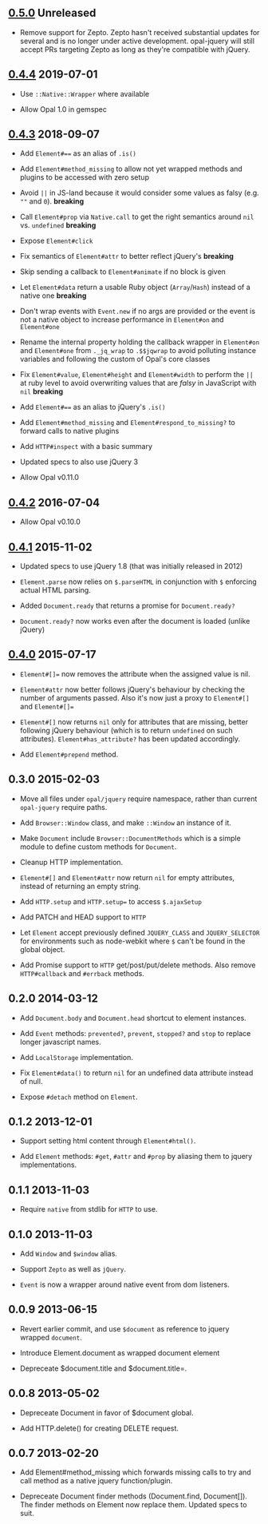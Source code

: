 ## [0.5.0](https://github.com/opal/opal-jquery/compare/v0.4.4...HEAD) Unreleased

*   Remove support for Zepto.
    Zepto hasn't received substantial updates for several and is no longer under active development.
    opal-jquery will still accept PRs targeting Zepto as long as they're compatible with jQuery.

## [0.4.4](https://github.com/opal/opal-jquery/compare/v0.4.3...v0.4.4) 2019-07-01

*   Use `::Native::Wrapper` where available

*   Allow Opal 1.0 in gemspec

## [0.4.3](https://github.com/opal/opal-jquery/compare/v0.4.2...v0.4.3) 2018-09-07

*   Add `Element#==` as an alias of `.is()`

*   Add `Element#method_missing` to allow not yet wrapped methods and plugins to be accessed with zero setup

*   Avoid `||` in JS-land because it would consider some values as falsy (e.g. `""` and `0`). **breaking**

*   Call `Element#prop` via `Native.call` to get the right semantics around `nil` vs. `undefined` **breaking**

*   Expose `Element#click`

*   Fix semantics of `Element#attr` to better reflect jQuery's **breaking**

*   Skip sending a callback to `Element#animate` if no block is given

*   Let `Element#data` return a usable Ruby object (`Array`/`Hash`) instead of a native one **breaking**

*   Don't wrap events with `Event.new` if no args are provided or the event is not a native object to increase performance in `Element#on` and `Element#one`

*   Rename the internal property holding the callback wrapper in `Element#on` and `Element#one` from `._jq_wrap` to `.$$jqwrap` to avoid polluting instance variables and following the custom of Opal's core classes

*   Fix `Element#value`, `Element#height` and `Element#width` to perform the `||` at ruby level to avoid overwriting values that are *falsy* in JavaScript with `nil` **breaking**

*   Add `Element#==` as an alias to jQuery's `.is()`

*   Add `Element#method_missing` and `Element#respond_to_missing?` to forward calls to native plugins

*   Add `HTTP#inspect` with a basic summary

*   Updated specs to also use jQuery 3

*   Allow Opal v0.11.0

## [0.4.2](https://github.com/opal/opal-jquery/compare/v0.4.1...v0.4.2) 2016-07-04

*   Allow Opal v0.10.0

## [0.4.1](https://github.com/opal/opal-jquery/compare/v0.4.0...v0.4.1) 2015-11-02

*   Updated specs to use jQuery 1.8 (that was initially released in 2012)

*   `Element.parse` now relies on `$.parseHTML` in conjunction with `$` enforcing actual HTML parsing.

*   Added `Document.ready` that returns a promise for `Document.ready?`

*   `Document.ready?` now works even after the document is loaded (unlike jQuery)

## [0.4.0](https://github.com/opal/opal-jquery/compare/v0.3.0...v0.4.0) 2015-07-17

*   `Element#[]=` now removes the attribute when the assigned value is nil.

*   `Element#attr` now better follows jQuery's behaviour by checking the number of arguments passed. Also it's now just a proxy to `Element#[]` and `Element#[]=`

*   `Element#[]` now returns `nil` only for attributes that are missing, better following jQuery behaviour (which is to return `undefined` on such attributes). `Element#has_attribute?` has been updated accordingly.

*   Add `Element#prepend` method.

## 0.3.0 2015-02-03

*   Move all files under `opal/jquery` require namespace, rather than
    current `opal-jquery` require paths.

*   Add `Browser::Window` class, and make `::Window` an instance of it.

*   Make `Document` include `Browser::DocumentMethods` which is a simple
    module to define custom methods for `Document`.

*   Cleanup HTTP implementation.

*   `Element#[]` and `Element#attr` now return `nil` for empty attributes,
    instead of returning an empty string.

*   Add `HTTP.setup` and `HTTP.setup=` to access `$.ajaxSetup`

*   Add PATCH and HEAD support to `HTTP`

*   Let `Element` accept previously defined `JQUERY_CLASS` and `JQUERY_SELECTOR`
    for environments such as node-webkit where `$` can't be found in the global object.

*   Add Promise support to `HTTP` get/post/put/delete methods. Also remove
    `HTTP#callback` and `#errback` methods.

## 0.2.0 2014-03-12

*   Add `Document.body` and `Document.head` shortcut to element instances.

*   Add `Event` methods: `prevented?`, `prevent`, `stopped?` and `stop` to
    replace longer javascript names.

*   Add `LocalStorage` implementation.

*   Fix `Element#data()` to return `nil` for an undefined data attribute
    instead of null.

*   Expose `#detach` method on `Element`.

## 0.1.2 2013-12-01

*   Support setting html content through `Element#html()`.

*   Add `Element` methods: `#get`, `#attr` and `#prop` by aliasing them to
    jquery implementations.

## 0.1.1 2013-11-03

*   Require `native` from stdlib for `HTTP` to use.

## 0.1.0 2013-11-03

*   Add `Window` and `$window` alias.

*   Support `Zepto` as well as `jQuery`.

*   `Event` is now a wrapper around native event from dom listeners.

## 0.0.9 2013-06-15

*   Revert earlier commit, and use `$document` as reference to jquery
    wrapped `document`.

*   Introduce Element.document as wrapped document element

*   Depreceate $document.title and $document.title=.

## 0.0.8 2013-05-02

*   Depreceate Document in favor of $document global.

*   Add HTTP.delete() for creating DELETE request.

## 0.0.7 2013-02-20

*   Add Element#method\_missing which forwards missing calls to try and call
    method as a native jquery function/plugin.

*   Depreceate Document finder methods (Document.find, Document[]). The finder
    methods on Element now replace them. Updated specs to suit.
